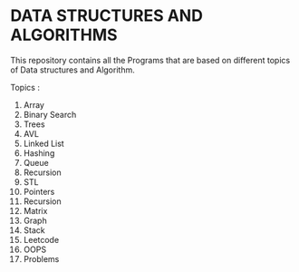 # DATA STRUCTURES AND ALGORITHMS
This repository contains all the Programs that are based on different topics of Data structures and Algorithm.

Topics :
1) Array
2) Binary Search 
3) Trees
4) AVL
5) Linked List
6) Hashing
7) Queue
8) Recursion
9) STL
10) Pointers
11) Recursion
12) Matrix
13) Graph
14) Stack
15) Leetcode
16) OOPS
17) Problems

